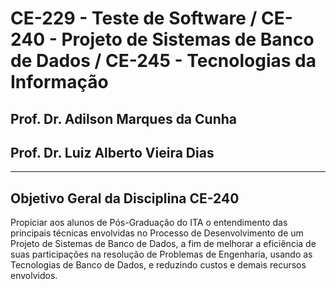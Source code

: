 # CE-229 - Teste de Software / CE-240 - Projeto de Sistemas de Banco de Dados / CE-245 - Tecnologias da Informação

## Prof. Dr. Adilson Marques da Cunha
## Prof. Dr. Luiz Alberto Vieira Dias

---------------------------------

## Objetivo Geral da Disciplina CE-240

Propiciar aos alunos de Pós-Graduação do ITA o entendimento das principais técnicas envolvidas no Processo de Desenvolvimento de um Projeto de Sistemas de Banco de Dados, a fim de melhorar a eficiência de suas participações na resolução de Problemas de Engenharia, usando as Tecnologias de Banco de Dados, e reduzindo custos e demais recursos envolvidos.
